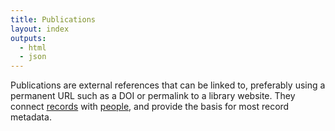 ```yaml
---
title: Publications
layout: index
outputs:
  - html
  - json
---
```


Publications are external references that can be linked to, preferably using a permanent URL such as a DOI or permalink to a library website. They connect [records](/record) with [people](/person), and provide the basis for most record metadata.
